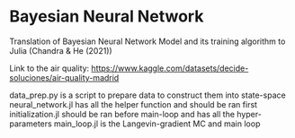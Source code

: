 # Bayesian Neural Network
Translation of Bayesian Neural Network Model and its training algorithm to Julia (Chandra &amp; He (2021))

Link to the air quality: https://www.kaggle.com/datasets/decide-soluciones/air-quality-madrid

data_prep.py is a script to prepare data to construct them into state-space
neural_network.jl has all the helper function and should be ran first
initialization.jl should be ran before main-loop and has all the hyper-parameters
main_loop.jl is the Langevin-gradient MC and main loop

